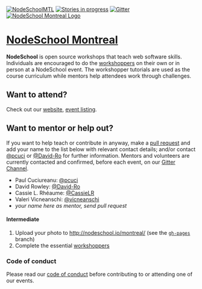 [![NodeSchoolMTL](https://img.shields.io/badge/better-mtl-blue.svg)](http://nodeschool.io/montreal) [![Stories in progress](https://img.shields.io/waffle/label/nodeschool/montreal/in%20progress.svg)](https://waffle.io/nodeschool/montreal) [![Gitter](https://img.shields.io/gitter/room/nwjs/nw.js.svg)](https://gitter.im/nodeschool/montreal)
[![NodeSchool Montreal Logo](http://nodeschool.io/montreal/i/NodeSchoolMTL.svg)](http://nodeschool.io/montreal)

# [NodeSchool Montreal](http://nodeschool.io/montreal/)

**NodeSchool** is open source workshops that teach web software skills. Individuals are encouraged to do the [workshoppers](http://nodeschool.io/#workshoppers) on their own or in person at a NodeSchool event. The workshopper tutorials are used as the course curriculum while mentors help attendees work through challenges. 

## Want to attend?

Check out our [website](http://nodeschool.io/montreal/), [event listing](https://ti.to/nodeschoolmtl).

## Want to mentor or help out?

If you want to help teach or contribute in anyway, make a [pull request](https://github.com/nodeschool/montreal/pulls) and add your name to the list below with relevant contact details; and/or contact [@pcuci](http://github.com/pcuci) or [@David-Ro](http://github.com/David-Ro) for further information. Mentors and volunteers are currently contacted and confirmed, before each event, on our [Gitter Channel](https://gitter.im/nodeschool/montreal).

- Paul Cuciureanu: [@pcuci](http://github.com/pcuci)
- David Rowley: [@David-Ro](http://github.com/David-Ro)
- Cassie L. Rhéaume: [@CassieLR](https://github.com/CassieLR)
- Valeri Vicneanschi: [@vicneanschi](https://github.com/vicneanschi)
- _your name here as mentor, send pull request_

#### Intermediate

1. Upload your photo to http://nodeschool.io/montreal/ (see the [`gh-pages`](http://nodeschool.io/montreal/) branch)
2. Complete the essential [workshoppers](http://nodeschool.io/#workshoppers)

### Code of conduct

Please read our [code of conduct](http://confcodeofconduct.com/) before contributing to or attending one of our events.
